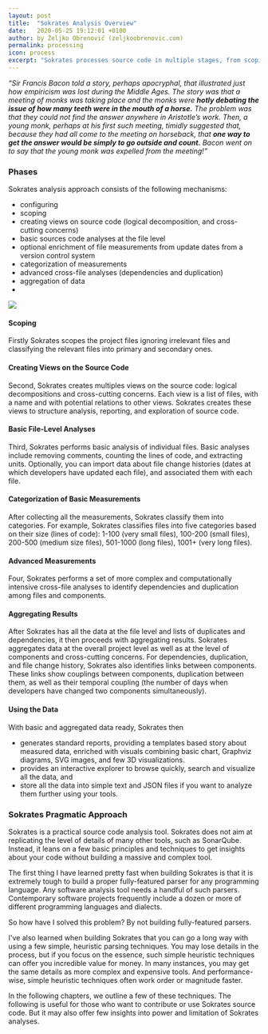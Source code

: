 ```yaml
---
layout: post
title:  "Sokrates Analysis Overview"
date:   2020-05-25 19:12:01 +0100
author: by Željko Obrenović (zeljkoobrenovic.com)
permalink: processing
icon: process
excerpt: "Sokrates processes source code in multiple stages, from scoping, to analysis of individual files, units and aggregation of results."
---
```


*“Sir Francis Bacon told a story, perhaps apocryphal, that illustrated just how empiricism was lost during the Middle Ages. The story was that a meeting of monks was taking place and the monks were **hotly debating the issue of how many teeth were in the mouth of a horse.** The problem was that they could not find the answer anywhere in Aristotle’s work. Then, a young monk, perhaps at his first such meeting, timidly suggested that, because they had all come to the meeting on horseback, that **one way to get the answer would be simply to go outside and count.** Bacon went on to say that the young monk was expelled from the meeting!”*


### Phases

Sokrates analysis approach consists of the following mechanisms:

* configuring
* scoping
* creating views on source code (logical decomposition, and cross-cutting concerns)
* basic sources code analyses at the file level
* optional enrichment of file measurements from update dates from a version control system
* categorization of measurements
* advanced cross-file analyses (dependencies and duplication)
* aggregation of data
*

![](assets/images/sokrates/analytics-processing-details.png)

#### Scoping

Firstly Sokrates scopes the project files ignoring irrelevant files and classifying the relevant files into primary and secondary ones.

#### Creating Views on the Source Code

Second, Sokrates creates multiples views on the source code: logical decompositions and cross-cutting concerns.  Each view is a list of files, with a name and with potential relations to other views. Sokrates creates these views to structure analysis, reporting, and exploration of source code.

#### Basic File-Level Analyses

Third, Sokrates performs basic analysis of individual files. Basic analyses include removing comments, counting the lines of code, and extracting units. Optionally, you can import data about file change histories (dates at which developers have updated each file), and associated them with each file.


#### Categorization of Basic Measurements

After collecting all the measurements, Sokrates classify them into categories. For example, Sokrates classifies files into five categories based on their size (lines of code): 1-100 (very small files), 100-200 (small files), 200-500 (medium size files), 501-1000 (long files), 1001+ (very long files).

#### Advanced Measurements

Four, Sokrates performs a set of more complex and computationally intensive cross-file analyses to identify dependencies and duplication among files and components.

#### Aggregating Results

After Sokrates has all the data at the file level and lists of duplicates and dependencies, it then proceeds with aggregating results. Sokrates aggregates data at the overall project level as well as at the level of components and cross-cutting concerns. For dependencies, duplication, and file change history, Sokrates also identifies links between components. These links show couplings between components, duplication between them, as well as their temporal coupling (the number of days when developers have changed two components simultaneously).


#### Using the Data
With basic and aggregated data ready, Sokrates then
* generates standard reports, providing a templates based story about measured data, enriched with visuals combining basic chart, Graphviz diagrams,  SVG images, and few 3D visualizations.
* provides an interactive explorer to browse quickly, search and visualize all the data, and
* store all the data into simple text and JSON files  if you want to analyze them further using your tools.


### Sokrates Pragmatic Approach

Sokrates is a practical source code analysis tool. Sokrates does not aim at replicating the level of details of many other tools, such as SonarQube. Instead, it leans on a few basic principles and techniques to get insights about your code without building a massive and complex tool.

The first thing I have learned pretty fast when building Sokrates is that it is extremely tough to build a proper fully-featured parser for any programming language.  Any software analysis tool needs a handful of such parsers. Contemporary software projects frequently include a dozen or more of different programming languages and dialects.

So how have I solved this problem? By not building fully-featured parsers.

 I've also learned when building Sokrates that you can go a long way with using a few simple, heuristic parsing techniques. You may lose details in the process, but if you focus on the essence, such simple heuristic techniques can offer you incredible value for money. In many instances, you may get the same details as more complex and expensive tools. And performance-wise, simple heuristic techniques often work order or magnitude faster.

In the following chapters, we outline a few of these techniques. The following is useful for those who want to contribute or use Sokrates source code. But it may also offer few insights into power and limitation of Sokrates analyses.
